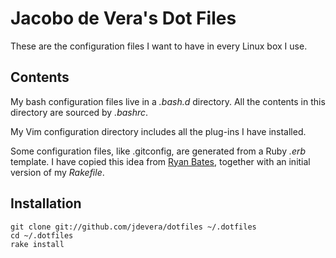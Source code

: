 # Jacobo de Vera's Dot Files

These are the configuration files I want to have in every Linux box I use.

## Contents

My bash configuration files live in a _.bash.d_ directory. All the contents in this directory are sourced by _.bashrc_.

My Vim configuration directory includes all the plug-ins I have installed.

Some configuration files, like .gitconfig, are generated from a Ruby _.erb_ template. I have copied this idea from [Ryan Bates](http://github.com/ryanb/dotfiles), together with an initial version of my _Rakefile_.

## Installation

    git clone git://github.com/jdevera/dotfiles ~/.dotfiles
    cd ~/.dotfiles
    rake install

<!--
vim:linebreak:textwidth=78:spell:
-->
